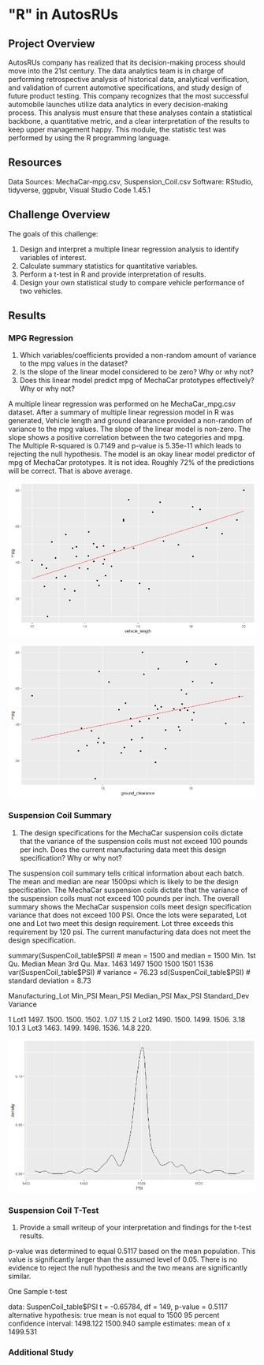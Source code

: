 # "R" in AutosRUs

## Project Overview
AutosRUs company has realized that its decision-making process should move into the 21st century. The data analytics team is in charge of performing retrospective analysis of historical data, analytical verification, and validation of current automotive specifications, and study design of future product testing. This company recognizes that the most successful automobile launches utilize data analytics in every decision-making process. This analysis must ensure that these analyses contain a statistical backbone, a quantitative metric, and a clear interpretation of the results to keep upper management happy.  This module, the statistic test was performed by using the R programming language.  

## Resources
Data Sources: MechaCar-mpg.csv, Suspension_Coil.csv
Software:  RStudio, tidyverse, ggpubr, Visual Studio Code 1.45.1 


## Challenge Overview

The goals of this challenge:

1. Design and interpret a multiple linear regression analysis to identify variables of interest.
2. Calculate summary statistics for quantitative variables.
3. Perform a t-test in R and provide interpretation of results.
4. Design your own statistical study to compare vehicle performance of two vehicles.

## Results

### MPG Regression

1. Which variables/coefficients provided a non-random amount of variance to the mpg values in the dataset?
2. Is the slope of the linear model considered to be zero? Why or why not?
3. Does this linear model predict mpg of MechaCar prototypes effectively? Why or why not?

A multiple linear regression was performed on he MechaCar_mpg.csv dataset.  After a summary of multiple linear regression model in R was generated, Vehicle length and ground clearance provided a non-random of variance to the mpg values.  The slope of the linear model is non-zero.   The slope shows a positive correlation between the two categories and mpg. The Multiple R-squared is 0.7149 and p-value is 5.35e-11 which leads to rejecting the null hypothesis.  The model is an okay linear model predictor of mpg of MechaCar prototypes.   It is not idea.   Roughly 72% of the predictions will be correct.  That is above average.  

![](RScript/vehicle_lengthvsmpg.png)

![](RScript/GCvsMPH.png)

### Suspension Coil Summary

1. The design specifications for the MechaCar suspension coils dictate that the variance of the suspension coils must not exceed 100 pounds per inch. Does the current manufacturing data meet this design specification? Why or why not?

The suspension coil summary tells critical information about each batch. The mean and median are near 1500psi which is likely to be the design specification. The MechaCar suspension coils dictate that the variance of the suspension coils must not exceed 100 pounds per inch. The overall summary shows the MechaCar suspension coils meet design specification variance that does not exceed 100 PSI.   Once the lots were separated, Lot one and Lot two meet this design requirement. Lot three exceeds this requirement by 120 psi. The current manufacturing data does not meet the design specification.

summary(SuspenCoil_table$PSI) # mean = 1500 and median = 1500
   Min.  1st Qu.  Median   Mean   3rd Qu.    Max. 
   1463    1497    1500    1500    1501      1536 
var(SuspenCoil_table$PSI) # variance = 76.23
sd(SuspenCoil_table$PSI) # standard deviation = 8.73

Manufacturing_Lot Min_PSI  Mean_PSI  Median_PSI  Max_PSI Standard_Dev Variance

1 Lot1             1497.    1500.      1500.      1502.      1.07     1.15
2 Lot2             1490.    1500.      1499.      1506.      3.18     10.1 
3 Lot3             1463.    1499.      1498.      1536.      14.8     220.  

![](RScript/PSIcurve.png)

### Suspension Coil T-Test

1. Provide a small writeup of your interpretation and findings for the t-test results.

p-value was determined to equal 0.5117 based on the mean population.  This value is significantly larger than the assumed level of 0.05.  There is no evidence to reject the null hypothesis and the two means are significantly similar. 

One Sample t-test

data:  SuspenCoil_table$PSI
t = -0.65784, df = 149, p-value = 0.5117
alternative hypothesis: true mean is not equal to 1500
95 percent confidence interval:
 1498.122 1500.940
sample estimates:
mean of x 
 1499.531 


### Additional Study 
